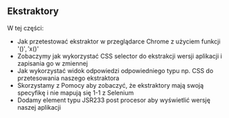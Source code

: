 ## Ekstraktory

W tej części:

- Jak przetestować ekstraktor w przeglądarce Chrome z użyciem funkcji '$()','$x()'
- Zobaczymy jak wykorzystać CSS selector do ekstrakcji wersji aplikacji i zapisania go w zmiennej
- Jak wykorzystać widok odpowiedzi odpowiedniego typu np. CSS do przetesowania naszego ekstraktora
- Skorzystamy z Pomocy aby zobaczyć, że ekstraktory mają swoją specyfikę i nie mapują się 1-1 z Selenium
- Dodamy element typu JSR233 post procesor aby wyświetlić wersję naszej aplikacji
